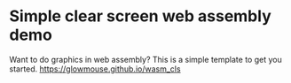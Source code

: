 # Simple clear screen web assembly demo

Want to do graphics in web assembly?  This is a simple template to 
get you started.  https://glowmouse.github.io/wasm_cls

